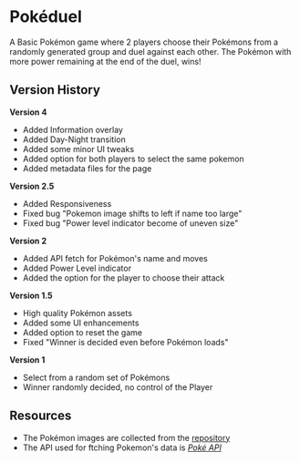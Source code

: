 # Pokéduel

A Basic Pokémon game where 2 players choose their Pokémons from a randomly generated group and duel against each other. The Pokémon with more power remaining at the end of the duel, wins!

## Version History
**Version 4**
- Added Information overlay
- Added Day-Night transition
- Added some minor UI tweaks
- Added option for both players to select the same pokemon
- Added metadata files for the page

**Version 2.5**
- Added Responsiveness
- Fixed bug "Pokemon image shifts to left if name too large"
- Fixed bug "Power level indicator become of uneven size"


**Version 2**
- Added API fetch for Pokémon's name and moves
- Added Power Level indicator
- Added the option for the player to choose their attack

**Version 1.5**
- High quality Pokémon assets
- Added some UI enhancements
- Added option to reset the game
- Fixed "Winner is decided even before Pokémon loads"

**Version 1**
- Select from a random set of Pokémons
- Winner randomly decided, no control of the Player

## Resources
- The Pokémon images are collected from the [repository](https://github.com/HybridShivam/Pokemon)
- The API used for ftching Pokemon's data is [*Poké API*](https://pokeapi.co/)
